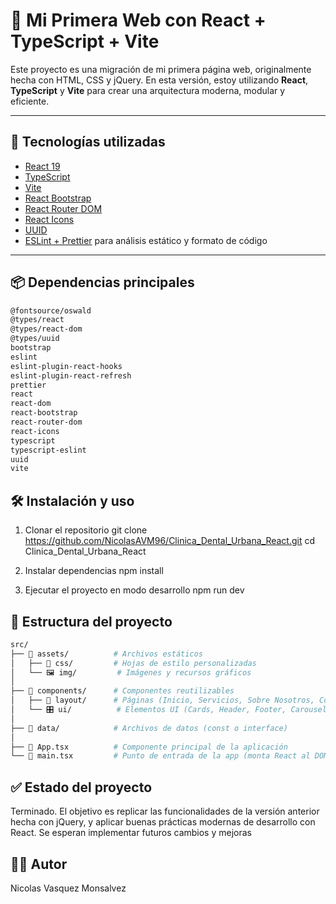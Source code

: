 # 🧩 Mi Primera Web con React + TypeScript + Vite

Este proyecto es una migración de mi primera página web, originalmente hecha con HTML, CSS y jQuery. En esta versión, estoy utilizando **React**, **TypeScript** y **Vite** para crear una arquitectura moderna, modular y eficiente.

---

## 🚀 Tecnologías utilizadas

- [React 19](https://react.dev/)
- [TypeScript](https://www.typescriptlang.org/)
- [Vite](https://vitejs.dev/)
- [React Bootstrap](https://react-bootstrap.github.io/)
- [React Router DOM](https://reactrouter.com/)
- [React Icons](https://react-icons.github.io/react-icons/)
- [UUID](https://github.com/uuidjs/uuid)
- [ESLint + Prettier](https://eslint.org/) para análisis estático y formato de código

---

## 📦 Dependencias principales

```bash
@fontsource/oswald
@types/react
@types/react-dom
@types/uuid
bootstrap
eslint
eslint-plugin-react-hooks
eslint-plugin-react-refresh
prettier
react
react-dom
react-bootstrap
react-router-dom
react-icons
typescript
typescript-eslint
uuid
vite
```

## 🛠️ Instalación y uso
1. Clonar el repositorio
git clone https://github.com/NicolasAVM96/Clinica_Dental_Urbana_React.git
cd Clinica_Dental_Urbana_React

2. Instalar dependencias
npm install

3. Ejecutar el proyecto en modo desarrollo
npm run dev

## 📁 Estructura del proyecto

```bash
src/
├── 📁 assets/          # Archivos estáticos
│   ├── 🎨 css/         # Hojas de estilo personalizadas
│   └── 🖼️ img/         # Imágenes y recursos gráficos
│
├── 📁 components/      # Componentes reutilizables
│   ├── 🧩 layout/      # Páginas (Inicio, Servicios, Sobre Nosotros, Contáctenos.)
│   └── 🎛️ ui/          # Elementos UI (Cards, Header, Footer, Carousel, Navbar, etc.)
│
├── 📁 data/            # Archivos de datos (const o interface)
│
├── 🧠 App.tsx          # Componente principal de la aplicación
└── 🚀 main.tsx         # Punto de entrada de la app (monta React al DOM)
```

## ✅ Estado del proyecto
Terminado. El objetivo es replicar las funcionalidades de la versión anterior hecha con jQuery, y aplicar buenas prácticas modernas de desarrollo con React.
Se esperan implementar futuros cambios y mejoras

## 🧑‍💻 Autor
Nicolas Vasquez Monsalvez